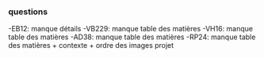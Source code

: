 ### questions

-EB12: manque détails
-VB229: manque table des matières
-VH16: manque table des matières
-AD38: manque table des matières
-RP24: manque table des matières + contexte + ordre des images projet

